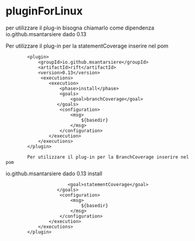 # pluginForLinux
 per utilizzare il plug-in bisogna chiamarlo come dipendenza 
  <dependency>
  <groupId>io.github.msantarsiere</groupId>
  <artifactId>dado</artifactId>
    <version>0.13</version>
 </dependency>





Per utilizzare il plug-in per la statementCoverage inserire nel pom


            <plugin>
                <groupId>io.github.msantarsiere</groupId>
                <artifactId>rift</artifactId>
                <version>0.13</version>
                 <executions>	                
                    <execution>                	
                        <phase>install</phase>
                        <goals>
                            <goal>branchCoverage</goal> 
                       </goals>
                        <configuration> 
                            <msg>
                                ${basedir}
                            </msg>
                        </configuration>	
                    </execution>	
                </executions>
            </plugin>
            
            Per utilizzare il plug-in per la BranchCoverage inserire nel pom
   <plugin>
                <groupId>io.github.msantarsiere</groupId>
                <artifactId>dado</artifactId>
                <version>0.13</version>
                 <executions>	                
                    <execution>                	
                        <phase>install</phase>
                        <goals>
                           
                           <goal>statementCoverage</goal> 
                       </goals>
                        <configuration> 
                            <msg>
                                ${basedir}
                            </msg>
                        </configuration>	
                    </execution>	
                </executions>
            </plugin>
